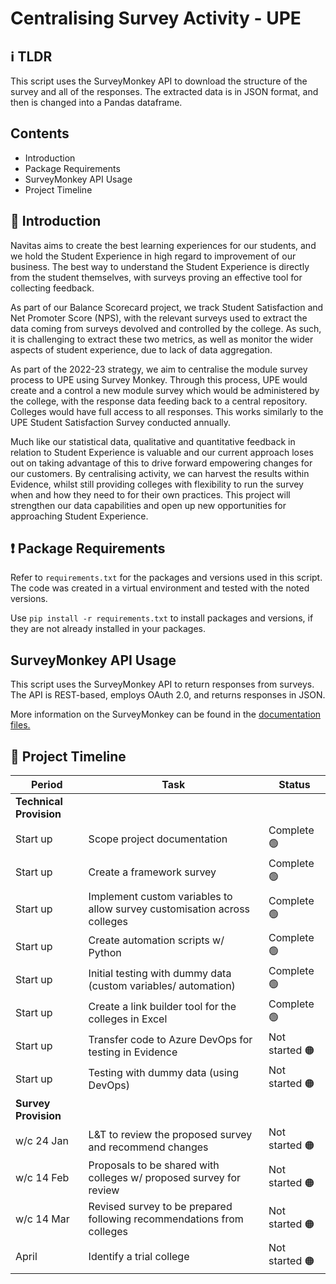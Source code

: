# Centralising Survey Activity - UPE

## :information_source: TLDR

This script uses the SurveyMonkey API to download the structure of the survey and all of the responses. The extracted data is in JSON format, and then is changed into a Pandas dataframe. 

## Contents

- Introduction
- Package Requirements
- SurveyMonkey API Usage
- Project Timeline

## :wave: Introduction

Navitas aims to create the best learning experiences for our students, and we hold the Student Experience in high regard to improvement of our business. The best way to understand the Student Experience is directly from the student themselves, with surveys proving an effective tool for collecting feedback. 

As part of our Balance Scorecard project, we track Student Satisfaction and Net Promoter Score (NPS), with the relevant surveys used to extract the data coming from surveys devolved and controlled by the college. As such, it is challenging to extract these two metrics, as well as monitor the wider aspects of student experience, due to lack of data aggregation. 

As part of the 2022-23 strategy, we aim to centralise the module survey process to UPE using Survey Monkey. Through this process, UPE would create and a control a new module survey which would be administered by the college, with the response data feeding back to a central repository. Colleges would have full access to all responses. This works similarly to the UPE Student Satisfaction Survey conducted annually. 

Much like our statistical data, qualitative and quantitative feedback in relation to Student Experience is valuable and our current approach loses out on taking advantage of this to drive forward empowering changes for our customers. By centralising activity, we can harvest the results within Evidence, whilst still providing colleges with flexibility to run the survey when and how they need to for their own practices. This project will strengthen our data capabilities and open up new opportunities for approaching Student Experience. 

## :exclamation: Package Requirements

Refer to ```requirements.txt``` for the packages and versions used in this script. The code was created in a virtual environment and tested with the noted versions. 

Use ```pip install -r requirements.txt``` to install packages and versions, if they are not already installed in your packages.

## SurveyMonkey API Usage

 This script uses the SurveyMonkey API to return responses from surveys. The API is REST-based, employs OAuth 2.0, and returns responses in JSON. 

 More information on the SurveyMonkey can be found in the [documentation files.](https://developer.surveymonkey.com/api/v3/#SurveyMonkey-Api)

## :calendar: Project Timeline 

| Period | Task | Status |
| --- | --- | --- |
| **Technical Provision**
| Start up | Scope project documentation | Complete :green_circle:
| Start up | Create a framework survey | Complete :green_circle:
| Start up | Implement custom variables to allow survey customisation across colleges | Complete :green_circle:
| Start up | Create automation scripts w/ Python | Complete :green_circle:
| Start up | Initial testing with dummy data (custom variables/ automation) | Complete :green_circle:
| Start up | Create a link builder tool for the colleges in Excel | Complete :green_circle:
| Start up | Transfer code to Azure DevOps for testing in Evidence | Not started :orange_circle:
| Start up | Testing with dummy data (using DevOps) | Not started :orange_circle:
| **Survey Provision**
| w/c 24 Jan | L&T to review the proposed survey and recommend changes | Not started :orange_circle:
| w/c 14 Feb | Proposals to be shared with colleges w/ proposed survey for review | Not started :orange_circle:
| w/c 14 Mar | Revised survey to be prepared following recommendations from colleges | Not started :orange_circle:
| April | Identify a trial college | Not started :orange_circle:

